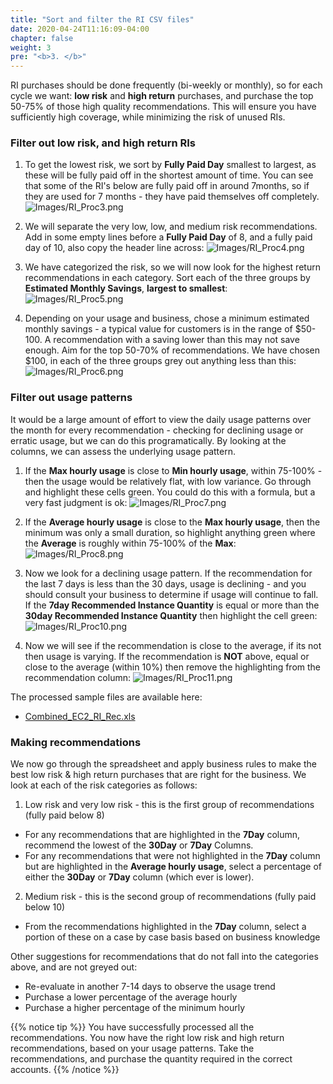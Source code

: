 ```yaml
---
title: "Sort and filter the RI CSV files"
date: 2020-04-24T11:16:09-04:00
chapter: false
weight: 3
pre: "<b>3. </b>"
---
```


RI purchases should be done frequently (bi-weekly or monthly), so for each cycle we want: **low risk** and **high return** purchases, and purchase the top 50-75% of those high quality recommendations. This will ensure you have sufficiently high coverage, while minimizing the risk of unused RIs.

### Filter out low risk, and high return RIs
1. To get the lowest risk, we sort by **Fully Paid Day** smallest to largest, as these will be fully paid off in the shortest amount of time. You can see that some of the RI's below are fully paid off in around 7months, so if they are used for 7 months - they have paid themselves off completely.
![Images/RI_Proc3.png](/Cost/200_3_Pricing_Models/Images/RI_Proc3.png)


2. We will separate the very low, low, and medium risk recommendations. Add in some empty lines before a **Fully Paid Day** of 8, and a fully paid day of 10, also copy the header line across:
![Images/RI_Proc4.png](/Cost/200_3_Pricing_Models/Images/RI_Proc4.png)


3. We have categorized the risk, so we will now look for the highest return recommendations in each category. Sort each of the three groups by **Estimated Monthly Savings**, **largest to smallest**:
![Images/RI_Proc5.png](/Cost/200_3_Pricing_Models/Images/RI_Proc5.png)


4. Depending on your usage and business, chose a minimum estimated monthly savings - a typical value for customers is in the range of $50-100. A recommendation with a saving lower than this may not save enough. Aim for the top 50-70% of recommendations.  We have chosen $100, in each of the three groups grey out anything less than this:
![Images/RI_Proc6.png](/Cost/200_3_Pricing_Models/Images/RI_Proc6.png)

### Filter out usage patterns
It would be a large amount of effort to view the daily usage patterns over the month for every recommendation - checking for declining usage or erratic usage, but we can do this programatically. By looking at the columns, we can assess the underlying usage pattern.

1. If the **Max hourly usage** is close to **Min hourly usage**, within 75-100% - then the usage would be relatively flat, with low variance.  Go through and highlight these cells green.  You could do this with a formula, but a very fast judgment is ok:
![Images/RI_Proc7.png](/Cost/200_3_Pricing_Models/Images/RI_Proc7.png)

2. If the **Average hourly usage** is close to the **Max hourly usage**, then the minimum was only a small duration, so highlight anything green where the **Average** is roughly within 75-100% of the **Max**:
![Images/RI_Proc8.png](/Cost/200_3_Pricing_Models/Images/RI_Proc8.png)

4. Now we look for a declining usage pattern. If the recommendation for the last 7 days is less than the 30 days, usage is declining - and you should consult your business to determine if usage will continue to fall. If the **7day Recommended Instance Quantity** is equal or more than the **30day Recommended Instance Quantity** then highlight the cell green:
![Images/RI_Proc10.png](/Cost/200_3_Pricing_Models/Images/RI_Proc10.png)

5. Now we will see if the recommendation is close to the average, if its not then usage is varying. If the recommendation is **NOT** above, equal or close to the average (within 10%) then remove the highlighting from the recommendation column:
![Images/RI_Proc11.png](/Cost/200_3_Pricing_Models/Images/RI_Proc11.png)


The processed sample files are available here:
- [Combined_EC2_RI_Rec.xls](/Cost/200_3_Pricing_Models/Code/Combined_EC2_RI_Rec.xlsx)


### Making recommendations
We now go through the spreadsheet and apply business rules to make the best low risk & high return purchases that are right for the business. We look at each of the risk categories as follows:

1. Low risk and very low risk - this is the first group of recommendations (fully paid below 8)
 - For any recommendations that are highlighted in the **7Day** column, recommend the lowest of the **30Day** or **7Day** Columns.
 - For any recommendations that were not highlighted in the **7Day** column but are highlighted in the **Average hourly usage**, select a percentage of either the **30Day** or **7Day** column (which ever is lower).


2. Medium risk - this is the second group of recommendations (fully paid below 10)

- From the recommendations highlighted in the **7Day** column, select a portion of these on a case by case basis based on business knowledge  


Other suggestions for recommendations that do not fall into the categories above, and are not greyed out:

- Re-evaluate in another 7-14 days to observe the usage trend
- Purchase a lower percentage of the average hourly
- Purchase a higher percentage of the minimum hourly


{{% notice tip %}}
You have successfully processed all the recommendations. You now have the right low risk and high return recommendations, based on your usage patterns. Take the recommendations, and purchase the quantity required in the correct accounts.
{{% /notice %}}


